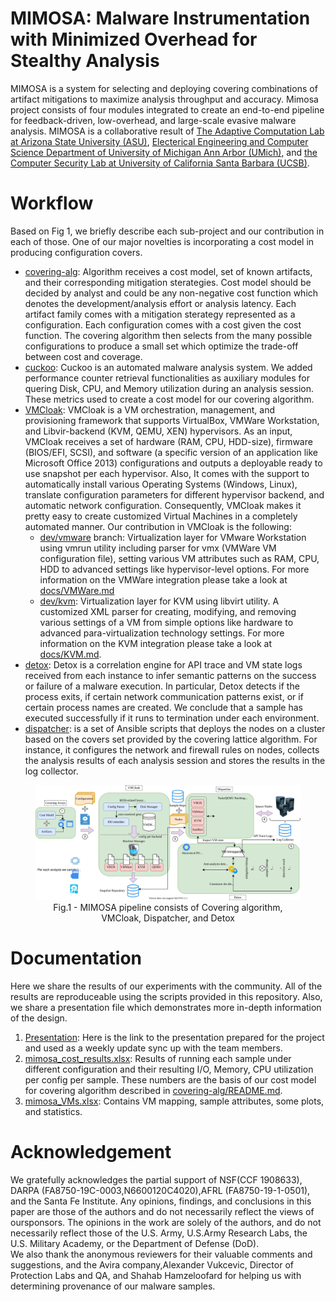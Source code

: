 # MIMOSA: Malware Instrumentation with Minimized Overhead for Stealthy Analysis
MIMOSA is a system for selecting and deploying covering combinations of artifact mitigations to maximize analysis throughput and accuracy. Mimosa project consists of four modules integrated to create an end-to-end pipeline for feedback-driven, low-overhead, and large-scale evasive malware analysis. MIMOSA is a collaborative result of [The Adaptive Computation Lab at Arizona State University (ASU)](https://github.com/AdaptiveComputationLab/), [Electerical Engineering and Computer Science Department of University of Michigan Ann Arbor (UMich)](http://web.eecs.umich.edu/~weimerw/), and [the Computer Security Lab at University of California Santa Barbara (UCSB)](https://seclab.cs.ucsb.edu/). 

# Workflow
Based on Fig 1, we briefly describe each sub-project and our contribution in each of those. One of our major novelties is incorporating a cost model in producing configuration covers. 

* [covering-alg](./covering-alg/README.md): Algorithm receives a cost model, set of known artifacts, and their corresponding mitigation sterategies. Cost model should be decided by analyst and could be any non-negative cost function which denotes the development/analysis effort or analysis latency. Each artifact family comes with a mitigation sterategy represented as a configuration. Each configuration comes with a cost given the cost function. The covering algorithm then selects from the many possible configurations to produce a small set which optimize the trade-off between cost and coverage.
* [cuckoo](https://github.com/pwnslinger/cuckoo/tree/wip/patch_aux): Cuckoo is an automated malware analysis system. We added performance counter retrieval functionalities as auxiliary modules for quering Disk, CPU, and Memory utilization during an analysis session. These metrics used to create a cost model for our covering algorithm. 
* [VMCloak](https://github.com/AdaptiveComputationLab/vmcloak/): VMCloak is a VM orchestration, management, and provisioning framework that supports VirtualBox, VMWare Workstation, and Libvir-backend (KVM, QEMU, XEN) hypervisors. As an input, VMCloak receives a set of hardware (RAM, CPU, HDD-size), firmware (BIOS/EFI, SCSI), and software (a specific version of an application like Microsoft Office 2013) configurations and outputs a deployable ready to use snapshot per each hypervisor. Also, It comes with the support to automatically install various Operating Systems (Windows, Linux), translate configuration parameters for different hypervisor backend, and automatic network configuration. Consequently, VMCloak makes it pretty easy to create customized Virtual Machines in a completely automated manner. Our contribution in VMCloak is the following:  
    *  [dev/vmware](https://github.com/AdaptiveComputationLab/vmcloak/tree/dev/vmware) branch: Virtualization layer for VMware Workstation using vmrun utility including parser for vmx (VMWare VM configuration file), setting various VM attributes such as RAM, CPU, HDD to advanced settings like hypervisor-level options. For more information on the VMWare integration please take a look at [docs/VMWare.md](./docs/VMWare.md)
    * [dev/kvm](https://github.com/AdaptiveComputationLab/vmcloak/tree/dev/kvm): Virtualization layer for KVM using libvirt utility. A customized XML parser for creating, modifying, and removing various settings of a VM from simple options like hardware to advanced para-virtualization technology settings. For more information on the KVM integration please take a look at [docs/KVM.md](./docs/KVM.md).
* [detox](https://github.com/AdaptiveComputationLab/detox/): Detox is a correlation engine for API trace and VM state logs received from each instance to infer semantic patterns on the success or failure of a malware execution. In particular, Detox detects if the process exits, if certain network communication patterns exist, or if certain process names are created. We conclude that a sample has executed successfully if it runs to termination under each environment.
* [dispatcher](https://github.com/AdaptiveComputationLab/dispatcher/): is a set of Ansible scripts that deploys the nodes on a cluster based on the covers set provided by the covering lattice algorithm. For instance, it configures the network and firewall rules on nodes, collects the analysis results of each analysis session and stores the results in the log collector. 

<div style="text-align:center"><figure><img src="./images/mimosa.svg"><figcaption>Fig.1 - MIMOSA pipeline consists of Covering algorithm, VMCloak, Dispatcher, and Detox</figcaption></figure></div>

# Documentation
Here we share the results of our experiments with the community. All of the results are reproduceable using the scripts provided in this repository. Also, we share a presentation file which demonstrates more in-depth information of the design. 

1. [Presentation](./docs/MIMOSA.pdf): Here is the link to the presentation prepared for the project and used as a weekly update sync up with the team members.  
2. [mimosa_cost_results.xlsx](./stats/mimosa_cost_results.xlsx): Results of running each sample under different configuration and their resulting I/O, Memory, CPU utilization per config per sample. These numbers are the basis of our cost model for covering algorithm described in [covering-alg/README.md](./covering-alg/README.md).
3. [mimosa_VMs.xlsx](./stats/mimosa_VMs.xlsx): Contains VM mapping, sample attributes, some plots, and  statistics. 

# Acknowledgement
We gratefully acknowledges the partial support of NSF(CCF 1908633), DARPA (FA8750-19C-0003,N6600120C4020),AFRL  (FA8750-19-1-0501),  and  the  Santa  Fe  Institute.  Any opinions, findings, and conclusions in this paper are those of the authors and do not necessarily reflect the views of oursponsors. The  opinions  in  the  work  are  solely  of  the  authors, and do not necessarily reflect those of the U.S. Army, U.S.Army  Research  Labs,  the  U.S.  Military  Academy, or the Department of Defense (DoD).  
We also thank the anonymous reviewers for their valuable  comments  and  suggestions,  and  the  Avira  company,Alexander  Vukcevic,  Director  of  Protection  Labs  and  QA, and Shahab Hamzeloofard for helping us with determining provenance of our malware samples.